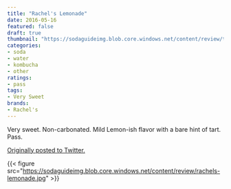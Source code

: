 ```yaml
---
title: "Rachel's Lemonade"
date: 2016-05-16
featured: false
draft: true
thumbnail: "https://sodaguideimg.blob.core.windows.net/content/review/thumbs/rachels-lemonade.jpg"
categories:
- soda
- water
- kombucha
- other
ratings:
- pass
tags:
- Very Sweet
brands:
- Rachel's
---
```


Very sweet. Non-carbonated. Mild Lemon-ish flavor with a bare hint of tart. Pass.

[Originally posted to Twitter.](https://twitter.com/Cavorter/status/732330174960656385)

{{< figure src="https://sodaguideimg.blob.core.windows.net/content/review/rachels-lemonade.jpg" >}}

